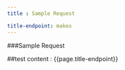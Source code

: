 ```yaml
---
title : Sample Request

title-endpoint: makes
---
```


###Sample Request

##test content : {{page.title-endpoint}} 

